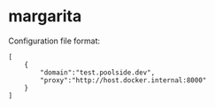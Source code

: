 # margarita

Configuration file format:
```
[
    {
        "domain":"test.poolside.dev",
        "proxy":"http://host.docker.internal:8000"
    }
]
```